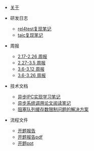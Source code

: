 * [关于](./README.md)


* 研发日志

  * [rel4test复现笔记](./docs/研发日志/rel4test复现笔记.md)
  * [taic复现笔记](./docs/研发日志/taic复现笔记.md)

* 周报

  * [2.17-2.26 周报](./docs/周报/2.17-2.26周报.md)
  * [2.27-3.5 周报](./docs/周报/2.27-3.5周报.md)
  * [3.6-3.12 周报](./docs/周报/3.6-3.12周报.md)
  * [3.6-3.26 周报](./docs/周报/3.6-3.12周报.md)

* 技术文档
  * [异步IPC实现学习笔记](./docs/技术文档/异步IPC实现学习笔记.md)
  * [异步系统调用论文阅读笔记](./docs/技术文档/异步系统调用论文阅读笔记.md)
  * [阻塞队列缓存数限制问题的解决方案](./docs/技术文档/阻塞队列缓存数限制问题的解决方案.md)

* 流程文件
  * [开题报告](./docs/流程文件/开题报告.md)
  * [开题报告pdf](./docs/流程文件/开题报告.pdf)
  * [开题ppt](./docs/流程文件/开题报告.pptx)


